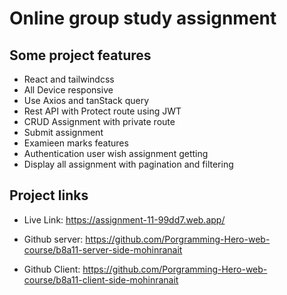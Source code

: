 # Online group study assignment

## Some project features
- React and tailwindcss
- All Device responsive
- Use Axios and tanStack query 
- Rest API with Protect route using JWT
- CRUD Assignment with private route
- Submit assignment
- Examieen marks features
- Authentication user wish assignment getting
- Display all assignment with pagination and filtering 



## Project links
- Live Link: https://assignment-11-99dd7.web.app/
- Github server: https://github.com/Porgramming-Hero-web-course/b8a11-server-side-mohinranait

- Github Client: https://github.com/Porgramming-Hero-web-course/b8a11-client-side-mohinranait

